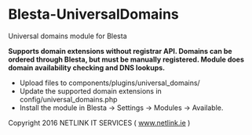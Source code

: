 # Blesta-UniversalDomains
Universal domains module for Blesta

**Supports domain extensions without registrar API. Domains can be ordered through Blesta, but must be manually registered. Module does domain availability checking and DNS lookups.**

* Upload files to components/plugins/universal_domains/
* Update the supported domain extensions in config/universal_domains.php
* Install the module in Blesta -> Settings -> Modules -> Available.

Copyright 2016 NETLINK IT SERVICES ( www.netlink.ie )

